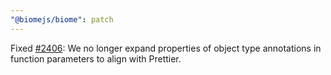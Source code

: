 ```yaml
---
"@biomejs/biome": patch
---
```


Fixed [#2406](https://github.com/biomejs/biome/issues/2406): We no longer expand properties of object type annotations in function parameters to align with Prettier.
